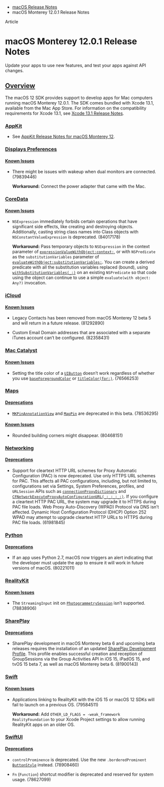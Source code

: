 - [macOS Release Notes](https://developer.apple.com/documentation/macos-release-notes)
- macOS Monterey 12.0.1 Release Notes

Article

# macOS Monterey 12.0.1 Release Notes

Update your apps to use new features, and test your apps against API changes.

## [Overview](https://developer.apple.com/documentation/macos-release-notes/macos-12_0_1-release-notes#Overview)

The macOS 12 SDK provides support to develop apps for Mac computers running macOS Monterey 12.0.1. The SDK comes bundled with Xcode 13.1, available from the Mac App Store. For information on the compatibility requirements for Xcode 13.1, see [Xcode 13.1 Release Notes](https://developer.apple.com/documentation/Xcode-Release-Notes/xcode-13_1-release-notes).

### [AppKit](https://developer.apple.com/documentation/macos-release-notes/macos-12_0_1-release-notes#AppKit)

- See [AppKit Release Notes for macOS Monterey 12](https://developer.apple.com/documentation/macos-release-notes/appkit-release-notes-for-macos-12).

### [Displays Preferences](https://developer.apple.com/documentation/macos-release-notes/macos-12_0_1-release-notes#Displays-Preferences)

#### [Known Issues](https://developer.apple.com/documentation/macos-release-notes/macos-12_0_1-release-notes#Known-Issues)

- There might be issues with wakeup when dual monitors are connected. (79839446)

  **Workaround:** Connect the power adapter that came with the Mac.

### [CoreData](https://developer.apple.com/documentation/macos-release-notes/macos-12_0_1-release-notes#CoreData)

#### [Known Issues](https://developer.apple.com/documentation/macos-release-notes/macos-12_0_1-release-notes#Known-Issues)

- `NSExpression` immediately forbids certain operations that have significant side effects, like creating and destroying objects. Additionally, casting string class names into Class objects with `NSConstantValueExpression` is deprecated. (84017178)

  **Workaround:** Pass temporary objects to `NSExpression` in the context parameter of [`expressionValueWithObject:context:`](https://developer.apple.com/documentation/foundation/nsexpression/1410363-expressionvaluewithobject), or with `NSPredicate` as the `substitutionVariables` parameter of [`evaluateWithObject:substitutionVariables:`](https://developer.apple.com/documentation/foundation/nspredicate/1407759-evaluatewithobject). You can create a derived predicate with all the substitution variables replaced (bound), using [`withSubstitutionVariables(_:)`](https://developer.apple.com/documentation/foundation/nspredicate/1413227-withsubstitutionvariables) on an existing `NSPredicate` so that code using the object can continue to use a simple `evaluate(with object: Any?)` invocation.

### [iCloud](https://developer.apple.com/documentation/macos-release-notes/macos-12_0_1-release-notes#iCloud)

#### [Known Issues](https://developer.apple.com/documentation/macos-release-notes/macos-12_0_1-release-notes#Known-Issues)

- Legacy Contacts has been removed from macOS Monterey 12 beta 5 and will return in a future release. (81292890)

- Custom Email Domain addresses that are associated with a separate iTunes account can’t be configured. (82358431)

### [Mac Catalyst](https://developer.apple.com/documentation/macos-release-notes/macos-12_0_1-release-notes#Mac-Catalyst)

#### [Known Issues](https://developer.apple.com/documentation/macos-release-notes/macos-12_0_1-release-notes#Known-Issues)

- Setting the title color of a [`UIButton`](https://developer.apple.com/documentation/UIKit/UIButton) doesn’t work regardless of whether you use [`baseForegroundColor`](https://developer.apple.com/documentation/UIKit/UIButton/Configuration-swift.struct/baseForegroundColor) or [`titleColor(for:)`](https://developer.apple.com/documentation/UIKit/UIButton/titleColor(for:)). (76566253)

### [Maps](https://developer.apple.com/documentation/macos-release-notes/macos-12_0_1-release-notes#Maps)

#### [Deprecations](https://developer.apple.com/documentation/macos-release-notes/macos-12_0_1-release-notes#Deprecations)

- [`MKPinAnnotationView`](https://developer.apple.com/documentation/MapKit/MKPinAnnotationView) and [`MapPin`](https://developer.apple.com/documentation/MapKit/MapPin) are deprecated in this beta. (78536295)

#### [Known Issues](https://developer.apple.com/documentation/macos-release-notes/macos-12_0_1-release-notes#Known-Issues)

- Rounded building corners might disappear. (80468151)

### [Networking](https://developer.apple.com/documentation/macos-release-notes/macos-12_0_1-release-notes#Networking)

#### [Deprecations](https://developer.apple.com/documentation/macos-release-notes/macos-12_0_1-release-notes#Deprecations)

- Support for cleartext HTTP URL schemes for Proxy Automatic Configuration (PAC) is now deprecated. Use only HTTPS URL schemes for PAC. This affects all PAC configurations, including, but not limited to, configurations set via Settings, System Preferences, profiles, and `URLSession` APIs such as [`connectionProxyDictionary`](https://developer.apple.com/documentation/foundation/urlsessionconfiguration/1411499-connectionproxydictionary) and [`CFNetworkExecuteProxyAutoConfigurationURL(_:_:_:_:)`](https://developer.apple.com/documentation/CFNetwork/CFNetworkExecuteProxyAutoConfigurationURL(_:_:_:_:)). If you configure a cleartext HTTP PAC URL, the system may upgrade it to HTTPS during PAC file loads. Web Proxy Auto-Discovery (WPAD) Protocol via DNS isn’t affected. Dynamic Host Configuration Protocol (DHCP) Option 252 WPAD may attempt to upgrade cleartext HTTP URLs to HTTPS during PAC file loads. (61981845)

### [Python](https://developer.apple.com/documentation/macos-release-notes/macos-12_0_1-release-notes#Python)

#### [Deprecations](https://developer.apple.com/documentation/macos-release-notes/macos-12_0_1-release-notes#Deprecations)

- If an app uses Python 2.7, macOS now triggers an alert indicating that the developer must update the app to ensure it will work in future versions of macOS. (80221011)

### [RealityKit](https://developer.apple.com/documentation/macos-release-notes/macos-12_0_1-release-notes#RealityKit)

#### [Known Issues](https://developer.apple.com/documentation/macos-release-notes/macos-12_0_1-release-notes#Known-Issues)

- The `StreamingInput` init on [`PhotogrammetrySession`](https://developer.apple.com/documentation/RealityKit/PhotogrammetrySession) isn’t supported. (78838906)

### [SharePlay](https://developer.apple.com/documentation/macos-release-notes/macos-12_0_1-release-notes#SharePlay)

#### [Deprecations](https://developer.apple.com/documentation/macos-release-notes/macos-12_0_1-release-notes#Deprecations)

- SharePlay development in macOS Monterey beta 6 and upcoming beta releases requires the installation of an updated [SharePlay Development Profile](https://developer.apple.com/download/). This profile enables successful creation and reception of GroupSessions via the Group Activities API in iOS 15, iPadOS 15, and tvOS 15 beta 7, as well as macOS Monterey beta 6. (81900143)

### [Swift](https://developer.apple.com/documentation/macos-release-notes/macos-12_0_1-release-notes#Swift)

#### [Known Issues](https://developer.apple.com/documentation/macos-release-notes/macos-12_0_1-release-notes#Known-Issues)

- Applications linking to RealityKit with the iOS 15 or macOS 12 SDKs will fail to launch on a previous OS. (79584511)

  **Workaround:** Add `OTHER_LD_FLAGS = -weak_framework RealityFoundation` to your Xcode Project settings to allow running RealityKit apps on an older OS.

### [SwiftUI](https://developer.apple.com/documentation/macos-release-notes/macos-12_0_1-release-notes#SwiftUI)

#### [Deprecations](https://developer.apple.com/documentation/macos-release-notes/macos-12_0_1-release-notes#Deprecations)

- `controlProminence` is deprecated. Use the new `.borderedProminent` [`ButtonStyle`](https://developer.apple.com/documentation/SwiftUI/ButtonStyle) instead. (78908460)

- `Fn` (`Function`) shortcut modifier is deprecated and reserved for system usage. (78627099)
